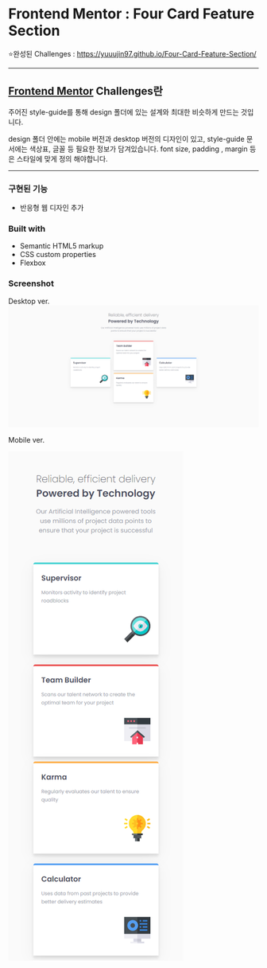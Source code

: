# Frontend Mentor : Four Card Feature Section

⭐완성된 Challenges : https://yuuujin97.github.io/Four-Card-Feature-Section/

---

## [Frontend Mentor](https://www.frontendmentor.io) Challenges란

주어진 style-guide를 통해 design 폴더에 있는 설계와 최대한 비슷하게 만드는 것입니다.

design 폴더 안에는 mobile 버전과 desktop 버전의 디자인이 있고,
style-guide 문서에는 색상표, 글꼴 등 필요한 정보가 담겨있습니다.
font size, padding , margin 등은 스타일에 맞게 정의 해야합니다.

---

### 구현된 기능

- 반응형 웹 디자인 추가

### Built with

- Semantic HTML5 markup
- CSS custom properties
- Flexbox

### Screenshot

Desktop ver.
![Design preview for the Profile card component coding challenge](./screenshot/desktop.png)

Mobile ver.

![Design preview for the Profile card component coding challenge](./screenshot/mobile.png)

